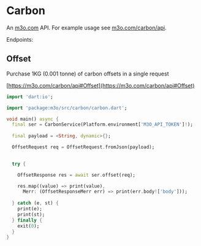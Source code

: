 # Carbon

An [m3o.com](https://m3o.com) API. For example usage see [m3o.com/carbon/api](https://m3o.com/carbon/api).

Endpoints:

## Offset

Purchase 1KG (0.001 tonne) of carbon offsets in a single request


[https://m3o.com/carbon/api#Offset](https://m3o.com/carbon/api#Offset)

```dart
import 'dart:io';

import 'package:m3o/src/carbon/carbon.dart';

void main() async {
  final ser = CarbonService(Platform.environment['M3O_API_TOKEN']!);
 
  final payload = <String, dynamic>{};

  OffsetRequest req = OffsetRequest.fromJson(payload);

  
  try {

	OffsetResponse res = await ser.offset(req);

    res.map((value) => print(value),
	  Merr: (OffsetResponseMerr err) => print(err.body!['body']));	
  
  } catch (e, st) {
    print(e);
	print(st);
  } finally {
    exit(0);
  }
}
```
